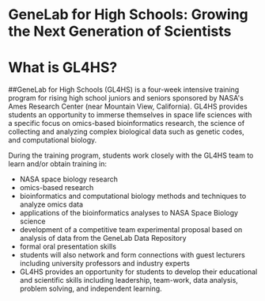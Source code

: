 # GeneLab for High Schools: Growing the Next Generation of Scientists

# What is GL4HS?
##GeneLab for High Schools (GL4HS) is a four-week intensive training program for rising high school juniors and seniors sponsored by NASA's Ames Research Center (near Mountain View, California). GL4HS provides students an opportunity to immerse themselves in space life sciences with a specific focus on omics-based bioinformatics research, the science of collecting and analyzing complex biological data such as genetic codes, and computational biology.

During the training program, students work closely with the GL4HS team to learn and/or obtain training in:

- NASA space biology research
- omics-based research
- bioinformatics and computational biology methods and techniques to analyze omics data
- applications of the bioinformatics analyses to NASA Space Biology science
- development of a competitive team experimental proposal based on analysis of data from the GeneLab Data Repository
- formal oral presentation skills
- students will also network and form connections with guest lecturers including university professors and industry experts
- GL4HS provides an opportunity for students to develop their educational and scientific skills including leadership, team-work, data analysis, problem solving, and independent learning.